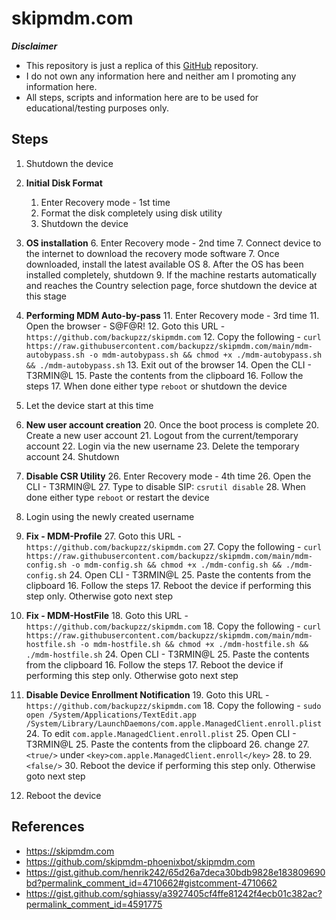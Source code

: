 # skipmdm.com

_***Disclaimer***_

* This repository is just a replica of this [GitHub](https://github.com/skipmdm-phoenixbot/skipmdm.com) repository.
* I do not own any information here and neither am I promoting any information here.
* All steps, scripts and information here are to be used for educational/testing purposes only.



## Steps

1. Shutdown the device
2. **Initial Disk Format**
	1. Enter Recovery mode - 1st time
	2. Format the disk completely using disk utility
	3. Shutdown the device
3. **OS installation**
	6. Enter Recovery mode - 2nd time
	7. Connect device to the internet to download the recovery mode software
	7. Once downloaded, install the latest available OS
	8. After the OS has been installed completely, shutdown
	9. If the machine restarts automatically and reaches the Country selection page, force shutdown the device at this stage
10. **Performing MDM Auto-by-pass**
	11. Enter Recovery mode - 3rd time
	11. Open the browser - S@F@R!
		12. Goto this URL - `https://github.com/backupzz/skipmdm.com`
		12. Copy the following - `curl https://raw.githubusercontent.com/backupzz/skipmdm.com/main/mdm-autobypass.sh -o mdm-autobypass.sh && chmod +x ./mdm-autobypass.sh && ./mdm-autobypass.sh`
		13. Exit out of the browser
	14. Open the CLI - T3RMIN@L
		15. Paste the contents from the clipboard
		16. Follow the steps
		17. When done either type `reboot` or shutdown the device
18. Let the device start at this time
19. **New user account creation**
	20. Once the boot process is complete
	20. Create a new user account
	21. Logout from the current/temporary account
	22. Login via the new username
	23. Delete the temporary account
	24. Shutdown
25. **Disable CSR Utility**
	26. Enter Recovery mode - 4th time
	26. Open the CLI - T3RMIN@L
	27. Type to disable SIP: `csrutil disable`
	28. When done either type `reboot` or restart the device
25. Login using the newly created username

26.  **Fix - MDM-Profile**
	27. Goto this URL - `https://github.com/backupzz/skipmdm.com`
	27. Copy the following - `curl https://raw.githubusercontent.com/backupzz/skipmdm.com/main/mdm-config.sh -o mdm-config.sh && chmod +x ./mdm-config.sh && ./mdm-config.sh`
	24. Open CLI - T3RMIN@L
		25. Paste the contents from the clipboard
		16. Follow the steps
	17. Reboot the device if performing this step only. Otherwise goto next step

17. **Fix - MDM-HostFile**
	18. Goto this URL - `https://github.com/backupzz/skipmdm.com`
	18. Copy the following - `curl https://raw.githubusercontent.com/backupzz/skipmdm.com/main/mdm-hostfile.sh -o mdm-hostfile.sh && chmod +x ./mdm-hostfile.sh && ./mdm-hostfile.sh`
	24. Open CLI - T3RMIN@L
		25. Paste the contents from the clipboard
		16. Follow the steps
	17. Reboot the device if performing this step only. Otherwise goto next step

18. **Disable Device Enrollment Notification**
	19. Goto this URL - `https://github.com/backupzz/skipmdm.com`
	18. Copy the following - `sudo open /System/Applications/TextEdit.app /System/Library/LaunchDaemons/com.apple.ManagedClient.enroll.plist`
	24. To edit `com.apple.ManagedClient.enroll.plist`
		25. Open CLI - T3RMIN@L
			25. Paste the contents from the clipboard
			26. change
 			27. `<true/>` under `<key>com.apple.ManagedClient.enroll</key>`
 			28. to
 			29. `<false/>`
 			30. Reboot the device if performing this step only. Otherwise goto next step

30. Reboot the device



## References

* https://skipmdm.com
* https://github.com/skipmdm-phoenixbot/skipmdm.com
* https://gist.github.com/henrik242/65d26a7deca30bdb9828e183809690bd?permalink_comment_id=4710662#gistcomment-4710662
* https://gist.github.com/sghiassy/a3927405cf4ffe81242f4ecb01c382ac?permalink_comment_id=4591775

